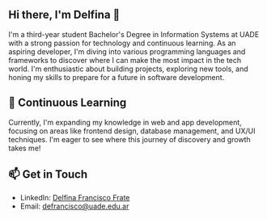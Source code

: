## Hi there, I'm Delfina 👋

I'm a third-year student Bachelor's Degree in Information Systems at UADE with a strong passion for technology and continuous learning. As an aspiring developer, I'm diving into various programming languages and frameworks to discover where I can make the most impact in the tech world. I'm enthusiastic about building projects, exploring new tools, and honing my skills to prepare for a future in software development.

## 🚀 Continuous Learning

Currently, I'm expanding my knowledge in web and app development, focusing on areas like frontend design, database management, and UX/UI techniques. I'm eager to see where this journey of discovery and growth takes me!

## 📫 Get in Touch

- LinkedIn: [Delfina Francisco Frate](https://www.linkedin.com/in/delfina-francisco-frate-0416a4210/)
- Email: [defrancisco@uade.edu.ar](mailto:defrancisco@uade.edu.ar)

